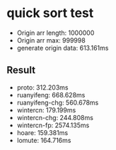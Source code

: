 # quick sort test

- Origin arr length: 1000000
- Origin arr max: 999998
- generate origin data: 613.161ms

## Result

- proto: 312.203ms
- ruanyifeng: 668.628ms
- ruanyifeng-chg: 560.678ms
- wintercn: 179.199ms
- wintercn-chg: 244.808ms
- wintercn-fp: 2574.135ms
- hoare: 159.381ms
- lomute: 164.716ms
